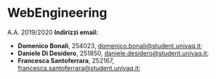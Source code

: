 # WebEngineering
A.A. 2019/2020
<b> Indirizzi email:</b>
- <b>Domenico Bonali</b>, 254023, domenico.bonali@student.univaq.it;
- <b>Daniele Di Desidero</b>, 251850, daniele.desidero@student.univaq.it;
- <b>Francesca Santoferrara</b>, 252167, francesca.santoferrara@student.univaq.it;
